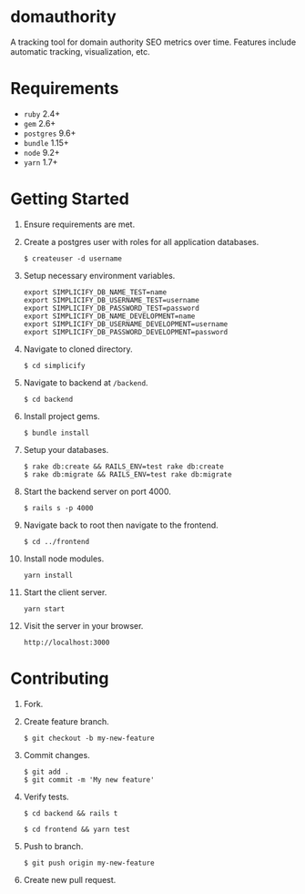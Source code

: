 # domauthority

A tracking tool for domain authority SEO metrics over time. Features include automatic tracking, visualization, etc.

# Requirements

* `ruby` 2.4+
* `gem` 2.6+
* `postgres` 9.6+
* `bundle` 1.15+
* `node` 9.2+
* `yarn` 1.7+

# Getting Started

1. Ensure requirements are met.
2. Create a postgres user with roles for all application databases.

    ```$ createuser -d username```

3. Setup necessary environment variables.

    ```
    export SIMPLICIFY_DB_NAME_TEST=name
    export SIMPLICIFY_DB_USERNAME_TEST=username
    export SIMPLICIFY_DB_PASSWORD_TEST=password
    export SIMPLICIFY_DB_NAME_DEVELOPMENT=name
    export SIMPLICIFY_DB_USERNAME_DEVELOPMENT=username
    export SIMPLICIFY_DB_PASSWORD_DEVELOPMENT=password
    ```

4. Navigate to cloned directory.

    ```$ cd simplicify```

5. Navigate to backend at `/backend`.

    ```$ cd backend```

6. Install project gems.

    ```$ bundle install```

7. Setup your databases.

    ```
    $ rake db:create && RAILS_ENV=test rake db:create
    $ rake db:migrate && RAILS_ENV=test rake db:migrate
    ```

8. Start the backend server on port 4000.

    ```$ rails s -p 4000```

9. Navigate back to root then navigate to the frontend.

    ```$ cd ../frontend```

10. Install node modules.

    ```yarn install```

11. Start the client server.

    ```yarn start```

12. Visit the server in your browser.

    ```http://localhost:3000```

# Contributing

1. Fork.
2. Create feature branch.

    ```$ git checkout -b my-new-feature```

3. Commit changes.

    ```
    $ git add .
    $ git commit -m 'My new feature'
    ```

4. Verify tests.

    ```$ cd backend && rails t```

    ```$ cd frontend && yarn test```

5. Push to branch.

    ```$ git push origin my-new-feature```

6. Create new pull request.
